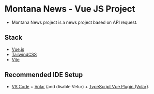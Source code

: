 # Montana News - Vue JS Project

- Montana News project is a news project based on API request.

## Stack

- [Vue.js](https://vuejs.org/)
- [TailwindCSS](https://tailwindcss.com/docs/)
- [Vite](https://vitejs.dev/)

## Recommended IDE Setup

- [VS Code](https://code.visualstudio.com/) + [Volar](https://marketplace.visualstudio.com/items?itemName=Vue.volar) (and disable Vetur) + [TypeScript Vue Plugin (Volar)](https://marketplace.visualstudio.com/items?itemName=Vue.vscode-typescript-vue-plugin).
